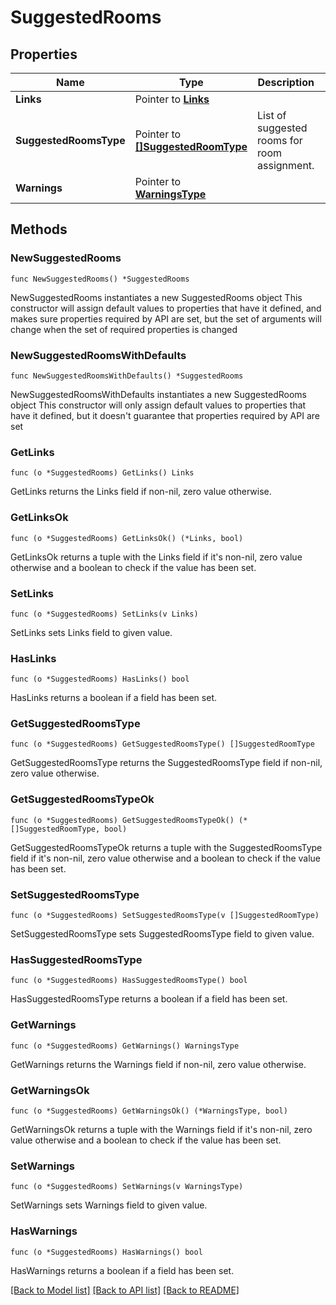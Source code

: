 # SuggestedRooms

## Properties

Name | Type | Description | Notes
------------ | ------------- | ------------- | -------------
**Links** | Pointer to [**Links**](Links.md) |  | [optional] 
**SuggestedRoomsType** | Pointer to [**[]SuggestedRoomType**](SuggestedRoomType.md) | List of suggested rooms for room assignment. | [optional] 
**Warnings** | Pointer to [**WarningsType**](WarningsType.md) |  | [optional] 

## Methods

### NewSuggestedRooms

`func NewSuggestedRooms() *SuggestedRooms`

NewSuggestedRooms instantiates a new SuggestedRooms object
This constructor will assign default values to properties that have it defined,
and makes sure properties required by API are set, but the set of arguments
will change when the set of required properties is changed

### NewSuggestedRoomsWithDefaults

`func NewSuggestedRoomsWithDefaults() *SuggestedRooms`

NewSuggestedRoomsWithDefaults instantiates a new SuggestedRooms object
This constructor will only assign default values to properties that have it defined,
but it doesn't guarantee that properties required by API are set

### GetLinks

`func (o *SuggestedRooms) GetLinks() Links`

GetLinks returns the Links field if non-nil, zero value otherwise.

### GetLinksOk

`func (o *SuggestedRooms) GetLinksOk() (*Links, bool)`

GetLinksOk returns a tuple with the Links field if it's non-nil, zero value otherwise
and a boolean to check if the value has been set.

### SetLinks

`func (o *SuggestedRooms) SetLinks(v Links)`

SetLinks sets Links field to given value.

### HasLinks

`func (o *SuggestedRooms) HasLinks() bool`

HasLinks returns a boolean if a field has been set.

### GetSuggestedRoomsType

`func (o *SuggestedRooms) GetSuggestedRoomsType() []SuggestedRoomType`

GetSuggestedRoomsType returns the SuggestedRoomsType field if non-nil, zero value otherwise.

### GetSuggestedRoomsTypeOk

`func (o *SuggestedRooms) GetSuggestedRoomsTypeOk() (*[]SuggestedRoomType, bool)`

GetSuggestedRoomsTypeOk returns a tuple with the SuggestedRoomsType field if it's non-nil, zero value otherwise
and a boolean to check if the value has been set.

### SetSuggestedRoomsType

`func (o *SuggestedRooms) SetSuggestedRoomsType(v []SuggestedRoomType)`

SetSuggestedRoomsType sets SuggestedRoomsType field to given value.

### HasSuggestedRoomsType

`func (o *SuggestedRooms) HasSuggestedRoomsType() bool`

HasSuggestedRoomsType returns a boolean if a field has been set.

### GetWarnings

`func (o *SuggestedRooms) GetWarnings() WarningsType`

GetWarnings returns the Warnings field if non-nil, zero value otherwise.

### GetWarningsOk

`func (o *SuggestedRooms) GetWarningsOk() (*WarningsType, bool)`

GetWarningsOk returns a tuple with the Warnings field if it's non-nil, zero value otherwise
and a boolean to check if the value has been set.

### SetWarnings

`func (o *SuggestedRooms) SetWarnings(v WarningsType)`

SetWarnings sets Warnings field to given value.

### HasWarnings

`func (o *SuggestedRooms) HasWarnings() bool`

HasWarnings returns a boolean if a field has been set.


[[Back to Model list]](../README.md#documentation-for-models) [[Back to API list]](../README.md#documentation-for-api-endpoints) [[Back to README]](../README.md)


